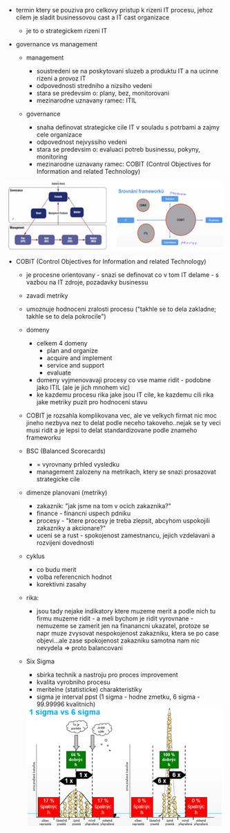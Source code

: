- termin ktery se pouziva pro celkovy pristup k rizeni IT procesu, jehoz cilem je sladit businessovou cast a IT cast organizace
    - je to o strategickem rizeni IT

- governance vs management
    - management
        - soustredeni se na poskytovani sluzeb a produktu IT a na ucinne rizeni a provoz IT
        - odpovednosti stredniho a nizsiho vedeni
        - stara se predevsim o: plany, bez, monitorovani
        - mezinarodne uznavany ramec: ITIL

    - governance
        - snaha definovat strategicke cile IT v souladu s potrbami a zajmy cele organizace
        - odpovednost nejvyssiho vedeni
        - stara se predevsim o: evaluaci potreb businessu, pokyny, monitoring
        - mezinarodne uznavany ramec: COBIT (Control Objectives for Information and related Technology)

<img src="../img/15-IT_governance/01.png">

- COBIT (Control Objectives for Information and related Technology)
    - je procesne orientovany - snazi se definovat co v tom IT delame - s vazbou na IT zdroje, pozadavky businessu
    - zavadi metriky
    - umoznuje hodnoceni zralosti procesu ("takhle se to dela zakladne; takhle se to dela pokrocile")
    - domeny
        - celkem 4 domeny
            - plan and organize
            - acquire and implement
            - service and support
            - evaluate
        - domeny vyjmenovavaji procesy co vse mame ridit - podobne jako ITIL (ale je jich mnohem vic)
        - ke kazdemu procesu rika jake jsou IT cile, ke kazdemu cili rika jake metriky puzit pro hodnoceni stavu
    - COBIT je rozsahla komplikovana vec, ale ve velkych firmat nic moc jineho nezbyva nez to delat podle neceho takoveho..nejak se ty veci musi ridit a je lepsi to delat standardizovane podle znameho frameworku

    - BSC (Balanced Scorecards)
        - = vyrovnany prhled vysledku
        - management zalozeny na metrikach, ktery se snazi prosazovat strategicke cile
    
    - dimenze planovani (metriky)
        - zakaznik: "jak jsme na tom v ocich zakaznika?"
        - finance - financni uspech pdniku
        - procesy - "ktere procesy je treba zlepsit, abcyhom uspokojili zakazniky a akcionare?"
        - uceni se a rust - spokojenost zamestnancu, jejich vzdelavani a rozvijeni dovednosti

    - cyklus
        - co budu merit
        - volba referencnich hodnot
        - korektivni zasahy

    - rika:
        - jsou tady nejake indikatory ktere muzeme merit a podle nich tu firmu muzeme ridit - a meli bychom je ridit vyrovnane - nemuzeme se zamerit jen na finanancni ukazatel, protoze se napr muze zvysovat nespokojenost zakazniku, ktera se po case objevi...ale zase spokojenost zakazniku samotna nam nic nevydela => proto balancovani

    - Six Sigma
        - sbirka technik a nastroju pro proces improvement
        - kvalita vyrobniho procesu
        - meritelne (statisticke) charakteristiky
        - sigma je interval ppst (1 sigma - hodne zmetku, 6 sigma - 99.99996 kvalitnich)

        <img src="../img/15-IT_governance/02.png">